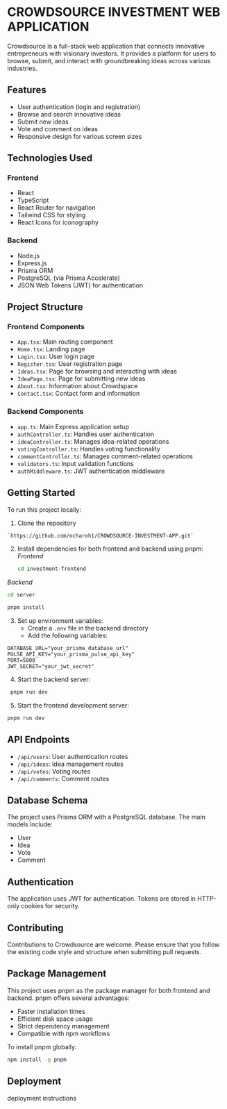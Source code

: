 # CROWDSOURCE INVESTMENT WEB APPLICATION

Crowdsource is a full-stack web application that connects innovative entrepreneurs with visionary investors. It provides a platform for users to browse, submit, and interact with groundbreaking ideas across various industries.

## Features
* User authentication (login and registration)
* Browse and search innovative ideas
* Submit new ideas
* Vote and comment on ideas
* Responsive design for various screen sizes

## Technologies Used

### Frontend
* React
* TypeScript
* React Router for navigation
* Tailwind CSS for styling
* React Icons for iconography

### Backend
* Node.js
* Express.js
* Prisma ORM
* PostgreSQL (via Prisma Accelerate)
* JSON Web Tokens (JWT) for authentication

## Project Structure

### Frontend Components
* `App.tsx`: Main routing component
* `Home.tsx`: Landing page
* `Login.tsx`: User login page
* `Register.tsx`: User registration page
* `Ideas.tsx`: Page for browsing and interacting with ideas
* `IdeaPage.tsx`: Page for submitting new ideas
* `About.tsx`: Information about Crowdspace
* `Contact.tsx`: Contact form and information

### Backend Components
* `app.ts`: Main Express application setup
* `authController.ts`: Handles user authentication
* `ideaController.ts`: Manages idea-related operations
* `votingController.ts`: Handles voting functionality
* `commentController.ts`: Manages comment-related operations
* `validators.ts`: Input validation functions
* `authMiddleware.ts`: JWT authentication middleware

## Getting Started

To run this project locally:

1. Clone the repository
```bash
`https://github.com/ocharoh1/CROWDSOURCE-INVESTMENT-APP.git`
```
2. Install dependencies for both frontend and backend using pnpm:
   *Frontend*
   ```bash
   cd investment-frontend
   ```
   
*Backend*
 ```bash
cd server 
```
 ```bash
 pnpm install
 ```

3. Set up environment variables:
   * Create a `.env` file in the backend directory
   * Add the following variables:
```env
DATABASE_URL="your_prisma_database_url"
PULSE_API_KEY="your_prisma_pulse_api_key"
PORT=5000
JWT_SECRET="your_jwt_secret"
```

4. Start the backend server:
```bash
 pnpm run dev
```

5. Start the frontend development server:
```bash
pnpm run dev
```

## API Endpoints
* `/api/users`: User authentication routes
* `/api/ideas`: Idea management routes
* `/api/votes`: Voting routes
* `/api/comments`: Comment routes

## Database Schema

The project uses Prisma ORM with a PostgreSQL database. The main models include:
* User
* Idea
* Vote
* Comment

## Authentication

The application uses JWT for authentication. Tokens are stored in HTTP-only cookies for security.

## Contributing

Contributions to Crowdsource are welcome. Please ensure that you follow the existing code style and structure when submitting pull requests.

## Package Management

This project uses pnpm as the package manager for both frontend and backend. pnpm offers several advantages:
* Faster installation times
* Efficient disk space usage
* Strict dependency management
* Compatible with npm workflows

To install pnpm globally:
```bash
npm install -g pnpm
```

## Deployment
deployment instructions 
